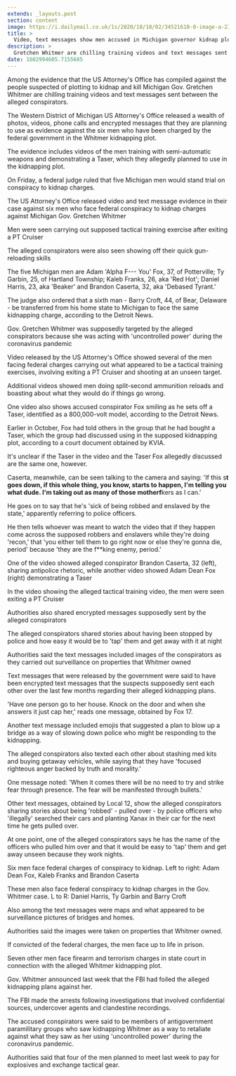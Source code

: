 ```yaml
--- 
extends: _layouts.post 
section: content 
image: https://i.dailymail.co.uk/1s/2020/10/18/02/34521610-0-image-a-23_1602984671443.jpg 
title: > 
  Video, text messages show men accused in Michigan governor kidnap plot doing training exercises 
description: > 
  Gretchen Whitmer are chilling training videos and text messages sent between the alleged conspirators.On Friday, a federal judge ruled that five Michigan men would stand trial on conspiracy to kidnap charges.The US Attorney's Office released video and text message evidence in their case against six men who face federal conspiracy to kidnap charges against Michigan Gov.L to R: Daniel Harris, Ty Garbin and Barry CroftAlso among the text messages were maps and what appeared to be surveillance pictures of bridges and homes.Seven other men face firearm and terrorism charges in state court in connection with the alleged Whitmer kidnapping plot. 
date: 1602994605.7155685 
--- 
```

Among the evidence that the US Attorney's Office has compiled against the people suspected of plotting to kidnap and kill Michigan Gov. Gretchen Whitmer are chilling training videos and text messages sent between the alleged conspirators.

The Western District of Michigan US Attorney's Office released a wealth of photos, videos, phone calls and encrypted messages that they are planning to use as evidence against the six men who have been charged by the federal government in the Whitmer kidnapping plot.

The evidence includes videos of the men training with semi-automatic weapons and demonstrating a Taser, which they allegedly planned to use in the kidnapping plot.

On Friday, a federal judge ruled that five Michigan men would stand trial on conspiracy to kidnap charges.

The US Attorney's Office released video and text message evidence in their case against six men who face federal conspiracy to kidnap charges against Michigan Gov. Gretchen Whitmer

Men were seen carrying out supposed tactical training exercise after exiting a PT Cruiser

The alleged conspirators were also seen showing off their quick gun-reloading skills

The five Michigan men are Adam 'Alpha F--- You' Fox, 37, of Potterville; Ty Garbin, 25, of Hartland Township; Kaleb Franks, 26, aka 'Red Hot'; Daniel Harris, 23, aka 'Beaker' and Brandon Caserta, 32, aka 'Debased Tyrant.'

The judge also ordered that a sixth man - Barry Croft, 44, of Bear, Delaware - be transferred from his home state to Michigan to face the same kidnapping charge, according to the Detroit News.

Gov. Gretchen Whitmer was supposedly targeted by the alleged conspirators because she was acting with 'uncontrolled power' during the coronavirus pandemic

Video released by the US Attorney's Office showed several of the men facing federal charges carrying out what appeared to be a tactical training exercises, involving exiting a PT Cruiser and shooting at an unseen target.

Additional videos showed men doing split-second ammunition reloads and boasting about what they would do if things go wrong.

One video also shows accused conspirator Fox smiling as he sets off a Taser, identified as a 800,000-volt model, according to the Detroit News.

Earlier in October, Fox had told others in the group that he had bought a Taser, which the group had discussed using in the supposed kidnapping plot, according to a court document obtained by KVIA.

It's unclear if the Taser in the video and the Taser Fox allegedly discussed are the same one, however.

Caserta, meanwhile, can be seen talking to the camera and saying: 'If this s**t goes down, if this whole thing, you know, starts to happen, I'm telling you what dude. I'm taking out as many of those motherf**kers as I can.'

He goes on to say that he's 'sick of being robbed and enslaved by the state,' apparently referring to police officers.

He then tells whoever was meant to watch the video that if they happen come across the supposed robbers and enslavers while they're doing 'recon,' that 'you either tell them to go right now or else they're gonna die, period' because 'they are the f**king enemy, period.'

One of the video showed alleged conspirator Brandon Caserta, 32 (left), sharing antipolice rhetoric, while another video showed Adam Dean Fox (right) demonstrating a Taser

In the video showing the alleged tactical training video, the men were seen exiting a PT Cruiser

Authorities also shared encrypted messages supposedly sent by the alleged conspirators

The alleged conspirators shared stories about having been stopped by police and how easy it would be to 'tap' them and get away with it at night

Authorities said the text messages included images of the conspirators as they carried out surveillance on properties that Whitmer owned

Text messages that were released by the government were said to have been encrypted text messages that the suspects supposedly sent each other over the last few months regarding their alleged kidnapping plans.

'Have one person go to her house. Knock on the door and when she answers it just cap her,' reads one message, obtained by Fox 17.

Another text message included emojis that suggested a plan to blow up a bridge as a way of slowing down police who might be responding to the kidnapping.

The alleged conspirators also texted each other about stashing med kits and buying getaway vehicles, while saying that they have 'focused righteous anger backed by truth and morality.'

One message noted: 'When it comes there will be no need to try and strike fear through presence. The fear will be manifested through bullets.'

Other text messages, obtained by Local 12, show the alleged conspirators sharing stories about being 'robbed' - pulled over - by police officers who 'illegally' searched their cars and planting Xanax in their car for the next time he gets pulled over.

At one point, one of the alleged conspirators says he has the name of the officers who pulled him over and that it would be easy to 'tap' them and get away unseen because they work nights.

Six men face federal charges of conspiracy to kidnap. Left to right: Adam Dean Fox, Kaleb Franks and Brandon Caserta

These men also face federal conspiracy to kidnap charges in the Gov. Whitmer case. L to R: Daniel Harris, Ty Garbin and Barry Croft

Also among the text messages were maps and what appeared to be surveillance pictures of bridges and homes.

Authorities said the images were taken on properties that Whitmer owned.

If convicted of the federal charges, the men face up to life in prison.

Seven other men face firearm and terrorism charges in state court in connection with the alleged Whitmer kidnapping plot.

Gov. Whitmer announced last week that the FBI had foiled the alleged kidnapping plans against her.

The FBI made the arrests following investigations that involved confidential sources, undercover agents and clandestine recordings.

The accused conspirators were said to be members of antigovernment paramilitary groups who saw kidnapping Whitmer as a way to retaliate against what they saw as her using 'uncontrolled power' during the coronavirus pandemic.

Authorities said that four of the men planned to meet last week to pay for explosives and exchange tactical gear.